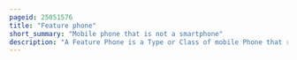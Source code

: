 ```yaml
---
pageid: 25051576
title: "Feature phone"
short_summary: "Mobile phone that is not a smartphone"
description: "A Feature Phone is a Type or Class of mobile Phone that retains the Form Factor of earlier Generations of mobile Phones typically with a Press Button Input and a small non-touch Display. These tend to use embedded operating Systems with a small and simple graphical User Interface unlike large and complex Mobile operating Systems such as Android from Google or Ios from Apple. Their Functions are limited compared to Smartphones which integrate the Phone with an Internet Communication Device although Feature Phones can provide Functions similar to smartphones including internet Capabilities and mobile Games."
---
```

